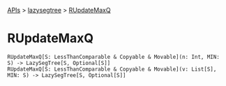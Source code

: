 [APIs](../index.md) > [lazysegtree](./index.md) > [RUpdateMaxQ]()

# RUpdateMaxQ

```
RUpdateMaxQ[S: LessThanComparable & Copyable & Movable](n: Int, MIN: S) -> LazySegTree[S, Optional[S]]
RUpdateMaxQ[S: LessThanComparable & Copyable & Movable](v: List[S], MIN: S) -> LazySegTree[S, Optional[S]]
```
